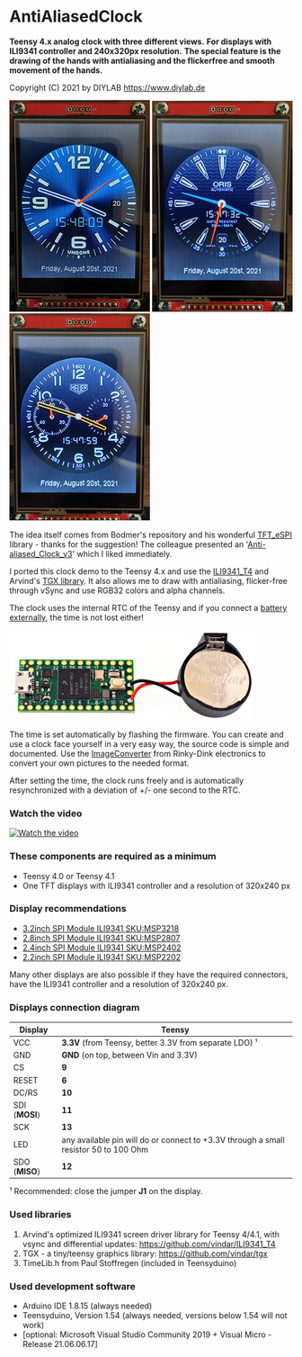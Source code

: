 AntiAliasedClock
======
**Teensy 4.x analog clock with three different views.**
**For displays with ILI9341 controller and 240x320px resolution.**
**The special feature is the drawing of the hands with antialiasing and the flickerfree and smooth movement of the hands.**

Copyright (C) 2021 by DIYLAB <https://www.diylab.de>

![](screenshots/thumb_watchface1.jpg) ![](screenshots/thumb_watchface2.jpg) ![](screenshots/thumb_watchface3.jpg)

The idea itself comes from Bodmer's repository and his wonderful [TFT_eSPI](https://github.com/Bodmer/TFT_eSPI) library - thanks for the suggestion!
The colleague presented an '[Anti-aliased_Clock_v3](https://github.com/Bodmer/TFT_eSPI/tree/2.4.0-Beta/examples/Anti-aliased/Anti-aliased_Clock_v3)' which I liked immediately.

I ported this clock demo to the Teensy 4.x and use the [ILI9341_T4](https://github.com/vindar/ILI9341_T4)  and Arvind's [TGX library](https://github.com/vindar/tgx). It also allows me to draw with antialiasing, flicker-free through vSync and use RGB32 colors and alpha channels.

The clock uses the internal RTC of the Teensy and if you connect a [battery externally](https://www.pjrc.com/store/teensy40.html), the time is not lost either!

![](screenshots/teensy40_vbat_coin_cell.jpg)

The time is set automatically by flashing the firmware.
You can create and use a clock face yourself in a very easy way, the source code is simple and documented. Use the [ImageConverter](http://www.rinkydinkelectronics.com/t_imageconverter565.php) from Rinky-Dink electronics to convert your own pictures to the needed format.

After setting the time, the clock runs freely and is automatically resynchronized with a deviation of +/- one second to the RTC.

### Watch the video

[![Watch the video](https://img.youtube.com/vi/NFdBhmQNh7A/0.jpg)](https://youtu.be/NFdBhmQNh7A)

### These components are required as a minimum

* Teensy 4.0 or Teensy 4.1
* One TFT displays with ILI9341 controller and a resolution of 320x240 px

### Display recommendations

* [3.2inch SPI Module ILI9341 SKU:MSP3218](http://www.lcdwiki.com/3.2inch_SPI_Module_ILI9341_SKU:MSP3218)
* [2.8inch SPI Module ILI9341 SKU:MSP2807](http://www.lcdwiki.com/2.8inch_SPI_Module_ILI9341_SKU:MSP2807)
* [2.4inch SPI Module ILI9341 SKU:MSP2402](http://www.lcdwiki.com/2.4inch_SPI_Module_ILI9341_SKU:MSP2402)
* [2.2inch SPI Module ILI9341 SKU:MSP2202](http://www.lcdwiki.com/2.2inch_SPI_Module_ILI9341_SKU:MSP2202)

Many other displays are also possible if they have the required connectors, have the ILI9341 controller and a resolution of 320x240 px.

### Displays connection diagram

| Display      | Teensy                                                       |
| -------------- | ------------------------------------------------------------ |
| VCC            | **3.3V** (from Teensy, better 3.3V from separate LDO) ¹      |
| GND            | **GND** (on top, between Vin and 3.3V)                       |
| CS             | **9**                                                        |
| RESET          | **6**                                                        |
| DC/RS          | **10**                                                       |
| SDI (**MOSI**) | **11**                                                       |
| SCK            | **13**                                                       |
| LED            | any available pin will do or connect to +3.3V through a small resistor 50 to 100 Ohm |
| SDO (**MISO**) | **12**                                                       |

¹ Recommended: close the jumper **J1** on the display.

### Used libraries

1. Arvind's optimized ILI9341 screen driver library for Teensy 4/4.1, with vsync and differential updates: <https://github.com/vindar/ILI9341_T4>
2. TGX - a tiny/teensy graphics library: <https://github.com/vindar/tgx>
3. TimeLib.h from Paul Stoffregen (included in Teensyduino)

### Used development software

* Arduino IDE 1.8.15 (always needed)
* Teensyduino, Version 1.54 (always needed, versions below 1.54 will not work)
* [optional: Microsoft Visual Studio Community 2019 + Visual Micro - Release 21.06.06.17]